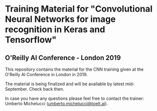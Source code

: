 # Training Material for "Convolutional Neural Networks for image recognition in Keras and Tensorflow"

## O'Reilly AI Conference - London 2019

This repository contains the material for the CNN training given at the O'Reilly AI Conference in London in 2019.

The material is being finalized and will be available by latest mid-September. Check back then.

In case you have any questions please feel free to contact the trainer: Umberto Michelucci (umberto.michelucci@toelt.ai).

